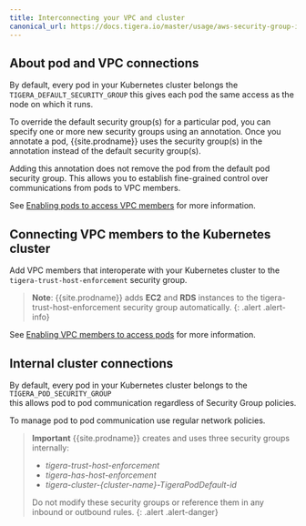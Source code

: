 ```yaml
---
title: Interconnecting your VPC and cluster
canonical_url: https://docs.tigera.io/master/usage/aws-security-group-integration/interconnection
---
```



## About pod and VPC connections

By default, every pod in your Kubernetes cluster belongs the `TIGERA_DEFAULT_SECURITY_GROUP` this gives each pod the same access as the node on which it runs.

To override the default security group(s) for a particular pod, you can specify one 
or more new security groups using an annotation. Once you annotate a pod, {{site.prodname}}
uses the security group(s) in the annotation instead of the default security group(s). 

Adding this annotation does not remove the pod from the default pod security group.
This allows you to establish fine-grained control over communications from pods to 
VPC members.

See [Enabling pods to access VPC members](/{{page.version}}/usage/aws-security-group-integration/pod-access) for more information.


## Connecting VPC members to the Kubernetes cluster 

Add VPC members that interoperate with your Kubernetes 
cluster to the `tigera-trust-host-enforcement` security group. 


> **Note**: {{site.prodname}} adds __EC2__ and __RDS__ instances to the tigera-trust-host-enforcement 
security group automatically.
{: .alert .alert-info}


See
[Enabling VPC members to access pods](/{{page.version}}/usage/aws-security-group-integration/vpc-member-access) for more information.



## Internal cluster connections

By default, every pod in your Kubernetes cluster belongs to the `TIGERA_POD_SECURITY_GROUP`  
this allows pod to pod communication regardless of Security Group policies. 

To manage pod to pod communication use regular network policies.





> **Important** {{site.prodname}} creates and uses three security groups internally:  
>
> - _tigera-trust-host-enforcement_   
> - _tigera-has-host-enforcement_    
> - _tigera-cluster-{cluster-name}-TigeraPodDefault-id_      
>  
> Do not modify these security groups or reference them in any inbound or outbound rules.
{: .alert .alert-danger}


